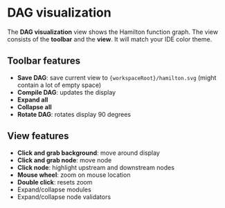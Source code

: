 # DAG visualization

The **DAG visualization** view shows the Hamilton function graph. The view consists of the **toolbar** and the **view**. It will match your IDE color theme.

## Toolbar features
- **Save DAG**: save current view to `{workspaceRoot}/hamilton.svg` (might contain a lot of empty space)
- **Compile DAG**: updates the display
- **Expand all**
- **Collapse all**
- **Rotate DAG**: rotates display 90 degrees

## View features
- **Click and grab background**: move around display
- **Click and grab node**: move node
- **Click node**: highlight upstream and downstream nodes
- **Mouse wheel**: zoom on mouse location
- **Double click**: resets zoom
- Expand/collapse modules
- Expand/collapse node validators